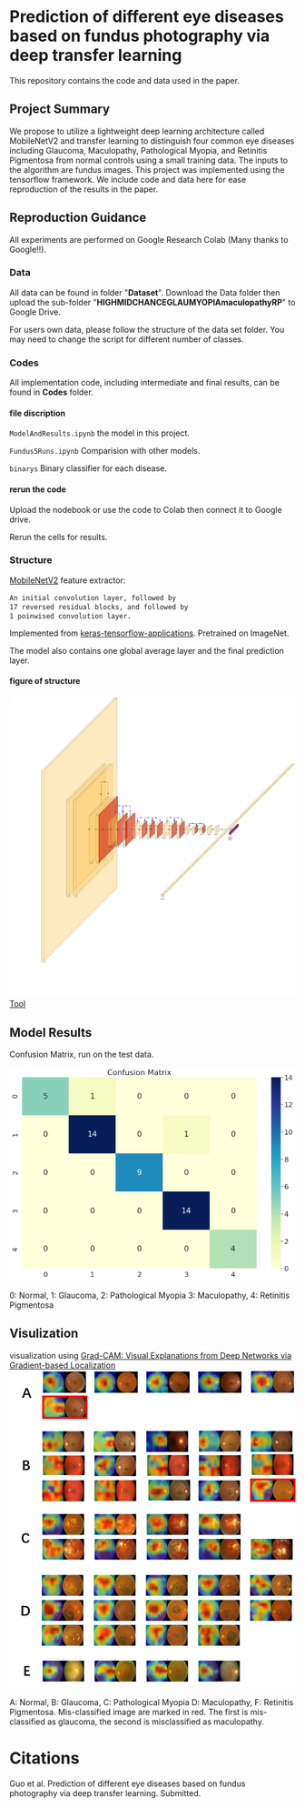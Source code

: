 # Prediction of different eye diseases based on fundus photography via deep transfer learning
This repository contains the code and data used in the paper.
## Project Summary
We propose to utilize a lightweight deep learning architecture called MobileNetV2 and transfer learning to distinguish four common eye diseases including Glaucoma, Maculopathy, Pathological Myopia, and Retinitis Pigmentosa from normal controls using a small training data. The inputs to the algorithm are fundus images. This project was implemented using the tensorflow framework. We include code and data here for ease reproduction of the results in the paper.  

## Reproduction Guidance
All experiments are performed on Google Research Colab (Many thanks to Google!!).

### Data 
All data can be found in folder "**Dataset**". Download the Data folder then upload the sub-folder "**HIGHMIDCHANCEGLAUMYOPIAmaculopathyRP**" to Google Drive.

For users own data, please follow the structure of the data set folder. You may need to change the script for different number of classes. 

### Codes
All implementation code, including intermediate and final results, can be found in **Codes** folder.

#### file discription
`ModelAndResults.ipynb` the model in this project.

`Fundus5Runs.ipynb` Comparision with other models.

`binarys` Binary classifier for each disease.




#### rerun the code
Upload the nodebook or use the code to Colab then connect it to Google drive.

Rerun the cells for results.


### Structure
[MobileNetV2](https://ieeexplore.ieee.org/document/8578572) feature extractor: 

    An initial convolution layer, followed by 
    17 reversed residual blocks, and followed by
    1 poinwised convolution layer.
   Implemented  from [keras-tensorflow-applications](https://www.tensorflow.org/api_docs/python/tf/keras/applications/MobileNetV2). Pretrained on ImageNet.

The model also contains one global average layer and the final prediction layer.



#### figure of structure
![image](https://github.com/gcowen/fundusimageclassification/blob/master/IMG/Structure2.jpg)
[Tool](https://github.com/HarisIqbal88/PlotNeuralNet)

## Model Results
Confusion Matrix, run on the test data.

![image](https://github.com/gcowen/fundusimageclassification/blob/master/IMG/Picture2.png)

0: Normal, 1: Glaucoma, 2: Pathological Myopia 3: Maculopathy, 4: Retinitis Pigmentosa

## Visulization
visualization using [Grad-CAM: Visual Explanations from Deep Networks via Gradient-based Localization](https://ieeexplore.ieee.org/document/8237336)
![image](https://github.com/gcowen/fundusimageclassification/blob/master/IMG/Picture1.png)

A: Normal, B: Glaucoma, C: Pathological Myopia D: Maculopathy, F: Retinitis Pigmentosa.
Mis-classified image are marked in red. The first is mis-classified as glaucoma, the second is misclassified as maculopathy.

# Citations
Guo et al. Prediction of different eye diseases based on fundus photography via deep transfer learning. Submitted.
